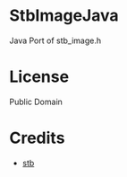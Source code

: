 # StbImageJava
Java Port of stb_image.h

# License
Public Domain

# Credits
* [stb](https://github.com/nothings/stb)
